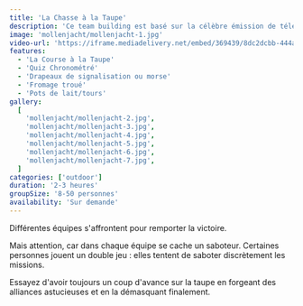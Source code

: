 ```yaml
---
title: 'La Chasse à la Taupe'
description: 'Ce team building est basé sur la célèbre émission de télévision La Taupe'
image: 'mollenjacht/mollenjacht-1.jpg'
video-url: 'https://iframe.mediadelivery.net/embed/369439/8dc2dcbb-444a-4319-9000-c73a56434cf9'
features:
  - 'La Course à la Taupe'
  - 'Quiz Chronométré'
  - 'Drapeaux de signalisation ou morse'
  - 'Fromage troué'
  - 'Pots de lait/tours'
gallery:
  [
    'mollenjacht/mollenjacht-2.jpg',
    'mollenjacht/mollenjacht-3.jpg',
    'mollenjacht/mollenjacht-4.jpg',
    'mollenjacht/mollenjacht-5.jpg',
    'mollenjacht/mollenjacht-6.jpg',
    'mollenjacht/mollenjacht-7.jpg',
  ]
categories: ['outdoor']
duration: '2-3 heures'
groupSize: '8-50 personnes'
availability: 'Sur demande'
---
```


Différentes équipes s'affrontent pour remporter la victoire.

Mais attention, car dans chaque équipe se cache un saboteur. Certaines personnes jouent un double jeu : elles tentent de saboter discrètement les missions.

Essayez d'avoir toujours un coup d'avance sur la taupe en forgeant des alliances astucieuses et en la démasquant finalement.
